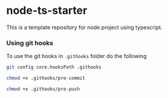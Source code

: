# node-ts-starter

This is a template repository for node project using typescript.

### Using git hooks
To use the git hooks in `.githooks` folder do the following
```bash
git config core.hooksPath .githooks

chmod +x .githooks/pre-commit

chmod +x .githooks/pre-push
```
